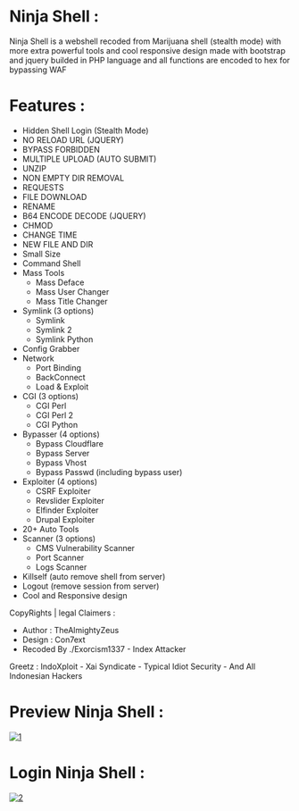 # Ninja Shell :
Ninja Shell is a webshell recoded from Marijuana shell (stealth mode) with more extra powerful tools and cool responsive design made with bootstrap and jquery builded in PHP language and all functions are encoded to hex for bypassing WAF

# Features :
<ul>
<li>Hidden Shell Login (Stealth Mode)</li>
<li>NO RELOAD URL (JQUERY)</li>
<li>BYPASS FORBIDDEN</li>
<li>MULTIPLE UPLOAD (AUTO SUBMIT)</li>
<li>UNZIP</li>
<li>NON EMPTY DIR REMOVAL</li>
<li>REQUESTS</li>
<li>FILE DOWNLOAD</li>
<li>RENAME</li>
<li>B64 ENCODE DECODE (JQUERY)</li>
<li>CHMOD</li>
<li>CHANGE TIME</li>
<li>NEW FILE AND DIR</li>
<li>Small Size</li>
<li>Command Shell</li>
<li>Mass Tools
<ul>
<li>Mass Deface</li>
<li>Mass User Changer</li>
<li>Mass Title Changer</li>
</ul>
</li>
<li>Symlink (3 options)
<ul>
<li>Symlink</li>
<li>Symlink 2</li>
<li>Symlink Python</li>
</ul>
</li>
<li>Config Grabber</li>
<li>Network
<ul>
<li>Port Binding</li>
<li>BackConnect</li>
<li>Load &amp; Exploit</li>
</ul>
</li>
<li>CGI (3 options)
<ul>
<li>CGI Perl</li>
<li>CGI Perl 2</li>
<li>CGI Python</li>
</ul>
</li>
<li>Bypasser (4 options)
<ul>
<li>Bypass Cloudflare</li>
<li>Bypass Server</li>
<li>Bypass Vhost</li>
<li>Bypass Passwd (including bypass user)</li>
</ul>
</li>
<li>Exploiter (4 options)
<ul>
<li>CSRF Exploiter</li>
<li>Revslider Exploiter</li>
<li>Elfinder Exploiter</li>
<li>Drupal Exploiter</li>
</ul>
</li>
<li>20+ Auto Tools</li>
<li>Scanner (3 options)
<ul>
<li>CMS Vulnerability Scanner</li>
<li>Port Scanner</li>
<li>Logs Scanner</li>
</ul>
</li>
<li>Killself (auto remove shell from server)</li>
<li>Logout (remove session from server)</li>
<li>Cool and Responsive design</li>
</ul>
CopyRights | legal Claimers :

<ul>
<li>Author : TheAlmightyZeus</li>
<li>Design : Con7ext</li>
<li>Recoded By ./Exorcism1337 - Index Attacker</li>
</ul>
Greetz : IndoXploit - Xai Syndicate - Typical Idiot Security - And All Indonesian Hackers

# Preview Ninja Shell :

<p><a target="_blank" rel="noopener noreferrer" href="https://user-images.githubusercontent.com/49679669/59239466-c4845500-8c2b-11e9-85ae-dcbc65a2b40b.png"><img src="https://user-images.githubusercontent.com/49679669/59239466-c4845500-8c2b-11e9-85ae-dcbc65a2b40b.png" alt="1" style="max-width:100%;"></a></p>

# Login Ninja Shell : 

<p><a target="_blank" rel="noopener noreferrer" href="https://user-images.githubusercontent.com/49679669/59239523-f695b700-8c2b-11e9-92c2-38530a72312a.png"><img src="https://user-images.githubusercontent.com/49679669/59239523-f695b700-8c2b-11e9-92c2-38530a72312a.png" alt="2" style="max-width:100%;"></a></p>

